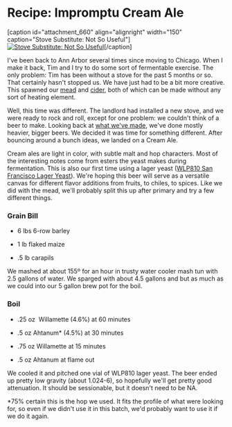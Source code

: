 Recipe: Impromptu Cream Ale
===========================

\[caption id="attachment\_660" align="alignright" width="150" caption="Stove Substitute: Not So Useful"\][![Stove Substitute: Not So Useful](http://www.yeastboundanddown.com/wp-content/uploads/2010/12/IMG_1688-150x150.jpg "Stove Substitute: Not So Useful")](http://www.yeastboundanddown.com/wp-content/uploads/2010/12/IMG_1688.jpg)\[/caption\]

I've been back to Ann Arbor several times since moving to Chicago. When I make it back, Tim and I try to do some sort of fermentable exercise. The only problem: Tim has been without a stove for the past 5 months or so. That certainly hasn't stopped us. We have just had to be a bit more creative. This spawned our [mead](http://www.yeastboundanddown.com/2011/04/the-three-meads/ "The Three Meads") and [cider](http://www.yeastboundanddown.com/2010/12/ybd-hard-cider/ "YBD Hard Cider"), both of which can be made without any sort of heating element.

Well, this time was different. The landlord had installed a new stove, and we were ready to rock and roll, except for one problem: we couldn't think of a beer to make. Looking back at [what we've made](http://www.yeastboundanddown.com/tag/recipe/), we've done mostly heavier, bigger beers. We decided it was time for something different. After bouncing around a bunch ideas, we landed on a Cream Ale.

Cream ales are light in color, with subtle malt and hop characters. Most of the interesting notes come from esters the yeast makes during fermentation. This is also our first time using a lager yeast ([WLP810 San Francisco Lager Yeast](http://www.whitelabs.com/beer/strains_wlp810.html)). We're hoping this beer will serve as a versatile canvas for different flavor additions from fruits, to chiles, to spices. Like we did with the mead, we'll probably split this up after primary and try a few different things.

### Grain Bill

*   6 lbs 6-row barley

*   1 lb flaked maize

*   .5 lb carapils

We mashed at about 155º for an hour in trusty water cooler mash tun with 2.5 gallons of water. We sparged with about 4.5 gallons and but as much as we could into our 5 gallon brew pot for the boil.

### Boil

*   .25 oz  Willamette (4.6%) at 60 minutes

*   .5 oz Ahtanum\* (4.5%) at 30 minutes

*   .75 oz Willamette at 15 minutes

*   .5 oz Ahtanum at flame out

We cooled it and pitched one vial of WLP810 lager yeast. The beer ended up pretty low gravity (about 1.024-6), so hopefully we'll get pretty good attenuation. It should be sessionable, but it doesn't need to be NA.

\*75% certain this is the hop we used. It fits the profile of what were looking for, so even if we didn't use it in this batch, we'd probably want to use it if we do it again.
